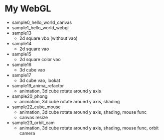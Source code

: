 # My WebGL

* sample0_hello_world_canvas
* sample1_hello_world_webgl
* sample13
    * 2d square vbo (without vao)
* sample14
    * 2d square vao
* sample15
    * 2d square color vao
* sample16
    * 3d cube vao
* sample17
    * 3d cube vao, lookat
* sample19_anima_refactor
    * animation, 3d cube rotate around y axis
* sample20_phong
    * animation, 3d cube rotate around y axis, shading
* sample22_cube_mouse
    * animation, 3d cube rotate around y axis, shading, mouse func
    * canvas resize
* sample23_orbit_cam
    * animation, 3d cube rotate around y axis, shading, mouse func, orbit camera
